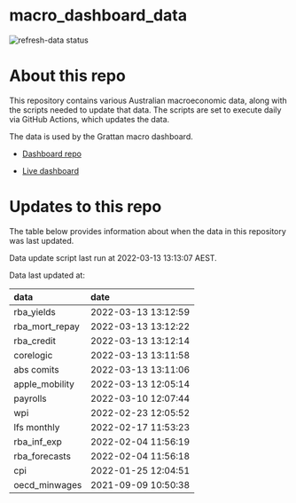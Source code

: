 
<!-- README.md is generated from README.Rmd. Please edit that file -->

# macro\_dashboard\_data

<!-- badges: start -->

![refresh-data
status](https://github.com/grattan/macro_dashboard_data/workflows/refresh-data/badge.svg)

<!-- badges: end -->

# About this repo

This repository contains various Australian macroeconomic data, along
with the scripts needed to update that data. The scripts are set to
execute daily via GitHub Actions, which updates the data.

The data is used by the Grattan macro dashboard.

  - [Dashboard repo](https://github.com/grattan/macrodashboard)

  - [Live dashboard](https://mattcowgill.shinyapps.io/macrodashboard/)

# Updates to this repo

The table below provides information about when the data in this
repository was last updated.

Data update script last run at 2022-03-13 13:13:07 AEST.

Data last updated at:

| data             | date                |
| :--------------- | :------------------ |
| rba\_yields      | 2022-03-13 13:12:59 |
| rba\_mort\_repay | 2022-03-13 13:12:22 |
| rba\_credit      | 2022-03-13 13:12:14 |
| corelogic        | 2022-03-13 13:11:58 |
| abs comits       | 2022-03-13 13:11:06 |
| apple\_mobility  | 2022-03-13 12:05:14 |
| payrolls         | 2022-03-10 12:07:44 |
| wpi              | 2022-02-23 12:05:52 |
| lfs monthly      | 2022-02-17 11:53:23 |
| rba\_inf\_exp    | 2022-02-04 11:56:19 |
| rba\_forecasts   | 2022-02-04 11:56:18 |
| cpi              | 2022-01-25 12:04:51 |
| oecd\_minwages   | 2021-09-09 10:50:38 |
